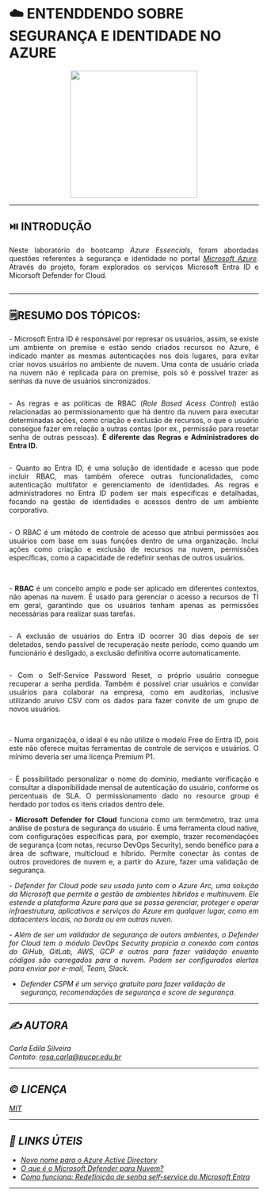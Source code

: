 # ☁️ ENTENDDENDO SOBRE SEGURANÇA E IDENTIDADE NO AZURE  
 
<p align="center">
  <img src="https://i.postimg.cc/Gmxtwttm/azure-fundamentals.png" width="256">
</p>

---  
## ⏯️ INTRODUÇÃO  

<p align='justify'>Neste laboratório do bootcamp <i>Azure Essencials</i>, foram abordadas questões referentes à segurança e identidade no portal <a href='https://portal.azure.com/'><i>Microsoft Azure</i></a>. Através do projeto, foram explorados os serviços Microsoft Entra ID e Micorsoft Defender for Cloud. </p>     

<p align="center">
  <img src=' ' width=450> 
</p>

--- 
## 🗒️RESUMO DOS TÓPICOS:  

<p align='justify'>- Microsoft Entra ID é responsável por represar os usuários, assim, se existe um ambiente on premise e estão sendo criados recursos no Azure, é indicado manter as mesmas autenticações nos dois lugares, para evitar criar novos usuários no ambiente de nuvem. Uma conta de usuário criada na nuvem não é replicada para on premise, pois só é possível trazer as senhas da nuve de usuários sincronizados.</p>     

<p align="center">
  <img src=' ' width=550> 
</p>

<p align='justify'>- As regras e as políticas de RBAC (<i>Role Based Acess Control</i>) estão relacionadas ao permissionamento que há dentro da nuvem para executar determinadas ações, como criação e exclusão de recursos, o que o usuário consegue fazer em relação a outras contas (por ex., permissão para resetar senha de outras pessoas). <b>É diferente das Regras e Administradores do Entra ID.</b></p> 

<p align="center">
   <img src=' ' width=550>

<p align='justify'>- Quanto ao Entra ID, é uma solução de identidade e acesso que pode incluir RBAC, mas também oferece outras funcionalidades, como autenticação multifator e gerenciamento de identidades. As regras e administradores no Entra ID podem ser mais específicas e detalhadas, focando na gestão de identidades e acessos dentro de um ambiente corporativo.</p>      

<p align="center">  
  <img src=' ' width=550>
</p>

<p align='justify'>- O RBAC é um método de controle de acesso que atribui permissões aos usuários com base em suas funções dentro de uma organização. Inclui ações como criação e exclusão de recursos na nuvem, permissões específicas, como a capacidade de redefinir senhas de outros usuários.</p>    

<p align="center">
  <img src=' ' style="display: inline-block; width: 45%;">
  <img src=' ' style="display: inline-block; width: 45%;">
</p>

<p align='justify'>- <b>RBAC</b> é um conceito amplo e pode ser aplicado em diferentes contextos, não apenas na nuvem. É usado para gerenciar o acesso a recursos de TI em geral, garantindo que os usuários tenham apenas as permissões necessárias para realizar suas tarefas.</p>     

<p align="center">
  <img src=' ' width=550>
  <img src=' ' width=550>
</p>

<p align='justify'>- A exclusão de usuários do Entra ID ocorrer 30 dias depois de ser deletados, sendo passível de recuperação neste período, como quando um funcionário é desligado, a exclusão definitiva ocorre automaticamente. </p>    

<p align="center">
  <img src=' ' width=550> 
</p>

<p align='justify'>- Com o Self-Service Password Reset, o próprio usuário consegue recuperar a senha perdida. Também é possível criar usuários e convidar usuários para colaborar na empresa, como em auditorias, inclusive utilizando aruivo CSV com os dados para fazer convite de um grupo de novos usuários.</p>    

<p align="center">
  <img src=' ' style="display: inline-block; width: 45%;">
  <img src=' ' style="display: inline-block; width: 45%;">
</p>

<p align='justify'>- Numa organizaçõa, o ideal é eu não utilize o modelo Free do Entra ID, pois este não oferece muitas ferramentas de controle de serviços e usuários. O mínimo deveria ser uma licença Premium P1. </p>    

<p align="center">
 <img src='  ' width=550>  
</p>  

<p align='justify'>- É possibilitado personalizar o nome do domínio, mediante verificação e consultar a disponibilidade mensal de autenticação do usuário, conforme os percentuais de SLA. O permissionamento dado no resource group é herdado por todos os itens criados dentro dele. </p> 


<p align='justify'>- <b>Microsoft Defender for Cloud</b> funciona como um termômetro, traz uma análise de postura de segurança do usuário. É uma ferramenta cloud native, com configurações específicas para, por exemplo, trazer recomendações de segurança (com notas, recurso DevOps Security), sendo benéfico para a área de software, multicloud e híbrido. Permite conectar às contas de outros provedores de nuvem e, a partir do Azure, fazer uma validação de segurança. </p>  


<p align='justify'>- <i>Defender for Cloud pode seu usado junto com o Azure Arc, uma solução da Microsoft que permite a gestão de ambientes híbridos e multinuvem. Ele estende a plataforma Azure para que se possa gerenciar, proteger e operar infraestrutura, aplicativos e serviços do Azure em qualquer lugar, como em datacenters locais, na borda ou em outras nuven. </p>  

  
<p align='justify'>- Além de ser um validador de segurança de outors ambientes, o Defender for  Cloud tem o módulo DevOps Security propicia a conexão com contas do GiHub, GitLab, AWS, GCP e outros para fazer validação enuanto códigos são carregados para a nuvem. Podem ser configurados alertas para enviar por e-mail, Team, Slack.</p>  
 
- <i>Defender CSPM</i> é um serviço gratuito para fazer validação de segurança, recomendações de segurança e score de segurança.

---    
## ✍️ AUTORA    

Carla Edila Silveira  
Contato: rosa.carla@pucpr.edu.br  

---  
## ©️ LICENÇA

[MIT](https://choosealicense.com/licenses/mit/)  

---  
## 🔗 LINKS ÚTEIS  

- [Novo nome para o Azure Active Directory](https://learn.microsoft.com/pt-br/entra/fundamentals/new-name)
- [O que é o Microsoft Defender para Nuvem?](https://learn.microsoft.com/pt-br/azure/defender-for-cloud/defender-for-cloud-introduction)
- [Como funciona: Redefinição de senha self-service do Microsoft Entra](https://learn.microsoft.com/pt-br/entra/identity/authentication/concept-sspr-howitworks)
  
---
